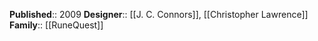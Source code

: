 **Published**:: 2009
**Designer**:: [[J. C. Connors]], [[Christopher Lawrence]]
**Family**:: [[RuneQuest]]


